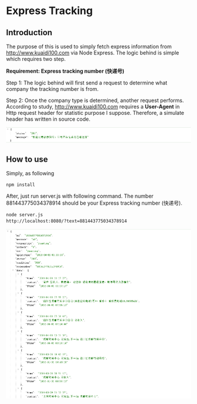 Express Tracking
===========================
Introduction
-------------------------------------
The purpose of this is used to simply fetch express information from http://www.kuaidi100.com via Node Express. The logic behind is simple which requires two step.

<strong>Requirement: Express tracking number (快递号)</strong>

Step 1: The logic behind will first send a request to determine what company the tracking number is from.

Step 2: Once the company type is determined, another request performs. According to study, http://www.kuaidi100.com requires a <strong>User-Agent</strong> in Http request header for statistic purpose I suppose. 
Therefore, a simulate header has written in source code. 

![](https://github.com/jf3096/ExpressTracking/raw/master/res/error.png)  

How to use
-------------------------------------
Simply, as following

```bash
npm install
```
After, just run server.js with following command. The number 881443775034378914 should be your Express tracking number (快递号).

```bash
node server.js
http://localhost:8080/?text=881443775034378914
```
![](https://github.com/jf3096/ExpressTracking/raw/master/res/success.png)  